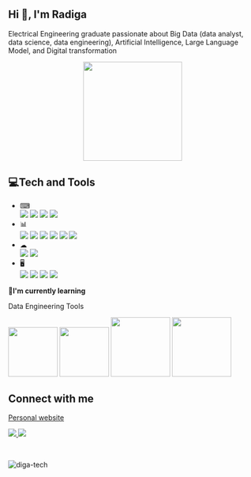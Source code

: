 <h2 align="left">Hi 👋, I'm Radiga</h2>
<p align="left">Electrical Engineering graduate passionate about Big Data (data analyst, data science, data engineering), Artificial Intelligence, Large Language Model, and Digital transformation</p>
<p align="center"><img height=200px src="https://images.squarespace-cdn.com/content/v1/5769fc401b631bab1addb2ab/1541580611624-TE64QGKRJG8SWAIUS7NS/ke17ZwdGBToddI8pDm48kPoswlzjSVMM-SxOp7CV59BZw-zPPgdn4jUwVcJE1ZvWQUxwkmyExglNqGp0IvTJZamWLI2zvYWH8K3-s_4yszcp2ryTI0HqTOaaUohrI8PI6FXy8c9PWtBlqAVlUS5izpdcIXDZqDYvprRqZ29Pw0o/coding-freak.gif"/>
</p>
<h2>💻Tech and Tools</h2>
<ul>
  <li>⌨</li>
  <img src="https://img.shields.io/badge/HTML5-E34F26?style=for-the-badge&logo=html5&logoColor=white"/> <img src="https://img.shields.io/badge/CSS3-1572B6?style=for-the-badge&logo=css3&logoColor=white"/> <img src="https://img.shields.io/badge/JavaScript-323330?style=for-the-badge&logo=javascript&logoColor=F7DF1E"/> <img src="https://img.shields.io/badge/Node%20js-339933?style=for-the-badge&logo=nodedotjs&logoColor=white"/> 
  <li>📊</li>
  <img src="https://img.shields.io/badge/Python-FFD43B?style=for-the-badge&logo=python&logoColor=blue"/> <img src="https://img.shields.io/badge/scikit_learn-F7931E?style=for-the-badge&logo=scikit-learn&logoColor=white"/> <img src="https://img.shields.io/badge/TensorFlow-FF6F00?style=for-the-badge&logo=TensorFlow&logoColor=white"/> <img src="https://img.shields.io/badge/Keras-D00000?style=for-the-badge&logo=Keras&logoColor=white"/> <img src="https://img.shields.io/badge/MySQL-005C84?style=for-the-badge&logo=mysql&logoColor=white"/> <img src="[https://img.shields.io/badge/MySQL-005C84?style=for-the-badge&logo=mysql&logoColor=white](https://img.shields.io/badge/-HuggingFace-FDEE21?style=for-the-badge&logo=HuggingFace&logoColor=black)"/> 
  <li>☁</li>
  <img src="https://img.shields.io/badge/Docker-2CA5E0?style=for-the-badge&logo=docker&logoColor=white"/> <img src="https://img.shields.io/badge/Alibaba_Cloud-FF6A00?style=for-the-badge&logo=alibabacloud&logoColor=white"/> 
  
  <li>🖥</li>
  <img src="https://img.shields.io/badge/Windows-0078D6?style=for-the-badge&logo=windows&logoColor=white"/> <img src="https://img.shields.io/badge/Linux-FCC624?style=for-the-badge&logo=linux&logoColor=black"/> <img src="https://img.shields.io/badge/Raspberry%20Pi-A22846?style=for-the-badge&logo=Raspberry%20Pi&logoColor=white"/> <img src="https://img.shields.io/badge/Arduino-00979D?style=for-the-badge&logo=Arduino&logoColor=white"/>
</ul>


<b>📝I'm currently learning</b>
<p>Data Engineering Tools</p> 

<p> <img width=100 src="https://raw.githubusercontent.com/marwin1991/profile-technology-icons/refs/heads/main/icons/gcp.png"/> <img width=100 src="https://raw.githubusercontent.com/marwin1991/profile-technology-icons/refs/heads/main/icons/apache_spark.png"/> <img width=120 src="https://upload.wikimedia.org/wikipedia/commons/d/de/AirflowLogo.png"/> <img width=120 src="https://logos-world.net/wp-content/uploads/2022/11/Snowflake-Logo-500x281.png"/> </p>


<h2 align="left">Connect with me</h2>
<a href="https://diga-site.netlify.app/"><p>Personal website</p></a>
<p align="left">
  <a href="https://www.linkedin.com/in/muhammad-radiga-gubarda/">
    <img src="https://img.shields.io/badge/LinkedIn-0077B5?style=for-the-badge&logo=linkedin&logoColor=white"/>
  </a>
  <a href="mailto:radigagubarda@gmail.com">
    <img src="https://img.shields.io/badge/Gmail-D14836?style=for-the-badge&logo=gmail&logoColor=white"/>
  </a>
  
</p>
<br>
<p><img align="left" src="https://github-readme-stats.vercel.app/api/top-langs?username=diga-tech&show_icons=true&locale=en&layout=compact" alt="diga-tech" /></p>

